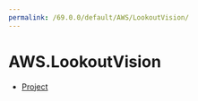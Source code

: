 ```yaml
---
permalink: /69.0.0/default/AWS/LookoutVision/
---
```


# AWS.LookoutVision



* [Project](Project.md)